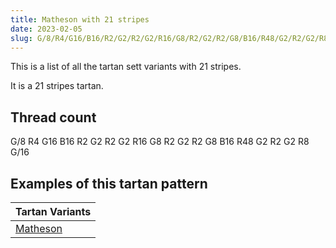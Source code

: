 ```yaml
---
title: Matheson with 21 stripes
date: 2023-02-05
slug: G/8/R4/G16/B16/R2/G2/R2/G2/R16/G8/R2/G2/R2/G8/B16/R48/G2/R2/G2/R8/G/16
---
```

This is a list of all the tartan sett variants with 21 stripes.

It is a 21 stripes tartan.


## Thread count
G/8 R4 G16 B16 R2 G2 R2 G2 R16 G8 R2 G2 R2 G8 B16 R48 G2 R2 G2 R8 G/16

## Examples of this tartan pattern

| Tartan Variants |
|---------------|
| [Matheson](/variants/g/8/r4/g16/b16/r2/g2/r2/g2/r16/g8/r2/g2/r2/g8/b16/r48/g2/r2/g2/r8/g/16-b304080-g008000-rc00000)||
